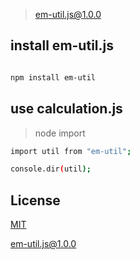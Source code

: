 > em-util.js@1.0.0

## install em-util.js

```bash

npm install em-util

```

## use calculation.js

> node import

``` bash
import util from "em-util";

console.dir(util);
```

##  License

[MIT](http://opensource.org/licenses/MIT)

[em-util.js@1.0.0](https://github.com/noteScript/em_util.git)

